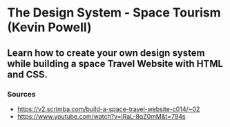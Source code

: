 # The Design System - Space Tourism (Kevin Powell)

## Learn how to create your own design system while building a space Travel Website with HTML and CSS.

### Sources
- https://v2.scrimba.com/build-a-space-travel-website-c014/~02
- https://www.youtube.com/watch?v=lRaL-8qZ0mM&t=794s